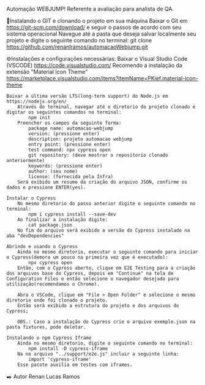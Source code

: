 Automação WEBJUMP!
    Referente a avaliação para analista de QA.

🚀Instalando o GIT e clonando o projeto em sua máquina
    Baixar o Git em https://git-scm.com/download/ e seguir o passos de acordo com seu sistema operacional
    Navegue até a pasta que deseja salvar localmente seu projeto e digite o seguinte comando no terminal:
        git clone https://github.com/renanlramos/automacaoWebjump.git

⚙Instalações e configurações necessárias:
    Baixar o Visual Studio Code (VSCODE)
        https://code.visualstudio.com/
    Recomendo a instalação da extensão "Material Icon Theme"
        https://marketplace.visualstudio.com/items?itemName=PKief.material-icon-theme

    Baixar a última versão LTS(long-term support) do Node.js em https://nodejs.org/en/
        Através do terminal, navegar até o diretorio do projeto clonado e digitar os seguintes comandos no terminal:
            npm init
        Preencher os campos da seguinte forma:
            package name: automacao-webjump
            version: (pressione enter)
            description: projeto automacao webjump
            entry point: (pressione enter)
            test command: npx cypress open
            git repository: (deve mostrar o repositorio clonado anteriormente)
            keywords: (pressione enter)
            author: (seu nome)
            license: (fornecida pela Infra)
        Será exibido um resumo da criação do arquivo JSON, confirme os dados e pressione ENTER(yes).

    Instalar o Cypress
        No mesmo diretorio do passo anterior digite o seguinte comando no terminal:
            npm i cypress install --save-dev
        Ao finalizar a instalação digite:
            cat package.json
        No fim do arquivo será exibido a versão do Cypress instalado na aba "devDependencies"

    Abrindo e usando o Cypress
        Ainda no mesmo diretorio, executar o seguinte comando para iniciar o Cypress(demora um pouco na primeira vez que é executado):
            npx cypress open
        Então, com o Cypress aberto, clique em E2E Testing para a criação dos arquivos base do Cypress, depois em "Continue" na tela de Configuration Files e então selecione o navegador desejado para utilização(recomendamos o Chrome).

        Abra o VSCode, clique em "File > Open Folder" e selecione o mesmo diretorio onde foi clonado o projeto.
        Então será exibido a estrutura do projeto e dos arquivos do Cypress;

        OBS.: Caso a instalação do Cypress crie o arquivo exemple.json na pasta fixtures, pode deletar.
    
    Instalando o npm Cypress Iframe
        Ainda no mesmo diretorio, digite o seguinte comando no terminal:
            npm install -D cypress-iframe
        Na no arquivo "../support/e2e.js" incluir a seguinte linha:
            import 'cypress-iframe'
        Esse pacote auxilia em testes com iframes.

✒️ Autor
    Renan Lucas Ramos
        
        







